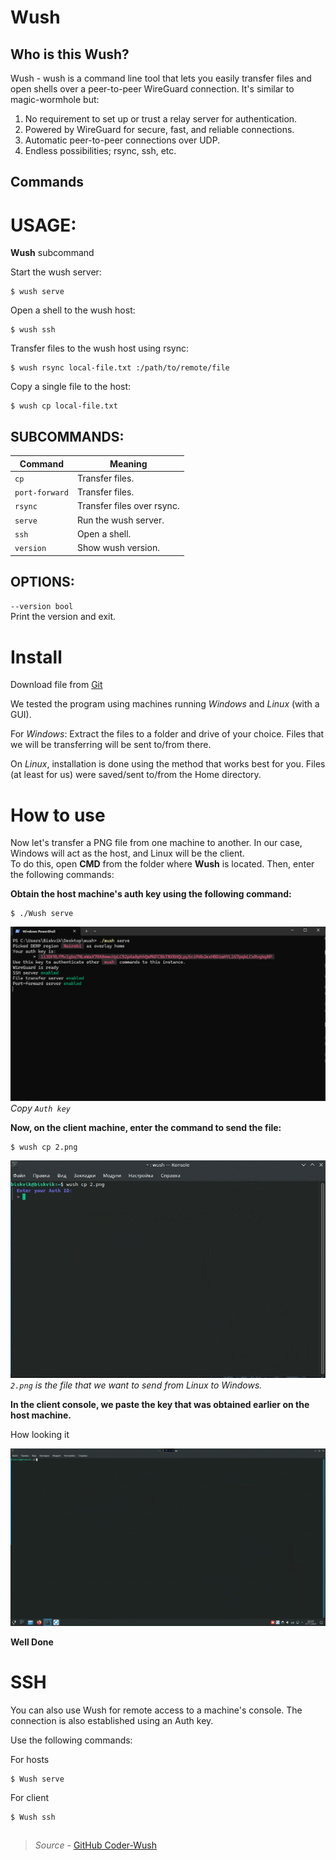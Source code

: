 # Wush

## Who is this Wush? 

Wush - wush is a command line tool that lets you easily transfer files and open shells over a peer-to-peer WireGuard connection. It's similar to magic-wormhole but: 

1. No requirement to set up or trust a relay server for authentication.  
2. Powered by WireGuard for secure, fast, and reliable connections.  
3. Automatic peer-to-peer connections over UDP.  
4. Endless possibilities; rsync, ssh, etc.  

## Commands

# USAGE:

**Wush** subcommand

Start the wush server:          

    $ wush serve  

Open a shell to the wush host:  

    $ wush ssh 

Transfer files to the wush host using rsync:  

    $ wush rsync local-file.txt :/path/to/remote/file  

Copy a single file to the host:  

    $ wush cp local-file.txt

## SUBCOMMANDS:
|     Command     |          Meaning           | 
|-----------------|----------------------------|
| `cp`            | Transfer files.            |   
| `port-forward`  | Transfer files.            |
| `rsync`         | Transfer files over rsync. | 
| `serve`         | Run the wush server.       |
| `ssh`           | Open a shell.              | 
| `version`       | Show wush version.         | 

## OPTIONS:
`--version bool`  
Print the version and exit.

# Install

Download file from [Git](https://github.com/coder/wush/releases/tag/v0.3.0)

We tested the program using machines running *Windows* and *Linux* (with a GUI).

For *Windows*: Extract the files to a folder and drive of your choice. Files that we will be transferring will be sent to/from there.

On *Linux*, installation is done using the method that works best for you. Files (at least for us) were saved/sent to/from the Home directory.

# How to use

Now let's transfer a PNG file from one machine to another. In our case, Windows will act as the host, and Linux will be the client.  
To do this, open **CMD** from the folder where **Wush** is located. Then, enter the following commands:

**Obtain the host machine's auth key using the following command:** 

    $ ./Wush serve 

![wushserve](images\wush\wushserve.png)
*Copy `Auth key`*

**Now, on the client machine, enter the command to send the file:**

    $ wush cp 2.png


![wushcp](images\wush\wushcp.png)
**`2.png`* is the file that we want to send from Linux to Windows.*  

**In the client console, we paste the key that was obtained earlier on the host machine.**


How looking it

![wushgif](images\wush\wush.gif)


**Well Done**

# SSH

You can also use Wush for remote access to a machine's console.
The connection is also established using an Auth key.

Use the following commands:

For hosts  

    $ Wush serve

For client 

    $ Wush ssh

## 

> *Source* - [GitHub Coder-Wush](https://github.com/coder/wush)